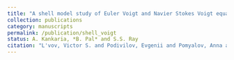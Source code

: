 ```yaml
---
title: "A shell model study of Euler Voigt and Navier Stokes Voigt equation"
collection: publications
category: manuscripts
permalink: /publication/shell_voigt
status: A. Kankaria, *B. Pal* and S.S. Ray
citation: "L'vov, Victor S. and Podivilov, Evgenii and Pomyalov, Anna and Procaccia, Itamar and Vandembroucq, Damien; <i>Improved shell model of turbulence</i>; Phys. Rev. E, 58, 1811"
---
```

